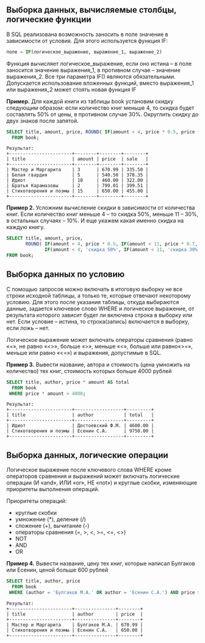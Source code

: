 ## Выборка данных, вычисляемые столбцы, логические функции
В SQL реализована возможность заносить в поле значение в зависимости от условия. Для этого используется функция IF: 
```sql
поле = IF(логическое_выражение, выражение_1, выражение_2)
```
Функция вычисляет логическое_выражение, если оно истина – в поле заносится значение выражения_1, в противном случае –  значение выражения_2. Все три параметра IF() являются обязательными. Допускается использование вложенных функций, вместо выражения_1 или выражения_2 может стоять новая функция IF  

**Пример.** Для каждой книги из таблицы book установим скидку следующим образом: если количество книг меньше 4, то скидка будет составлять 50% от цены, в противном случае 30%. Округлить скидку до двух знаков после запятой.
```sql
SELECT title, amount, price, ROUND( IF(amount < 4, price * 0.5, price * 0.7), 2) AS sale
  FROM book;
```
```
Результат:
+-----------------------+--------+--------+--------+
| title                 | amount | price  | sale   |
+-----------------------+--------+--------+--------+
| Мастер и Маргарита    | 3      | 670.99 | 335.50 |
| Белая гвардия         | 5      | 540.50 | 378.35 |
| Идиот                 | 10     | 460.00 | 322.00 |
| Братья Карамазовы     | 2      | 799.01 | 399.51 |
| Стихотворения и поэмы | 15     | 650.00 | 455.00 |
+-----------------------+--------+--------+--------+
```

**Пример 2.** Усложним вычисление скидки в зависимости от количества книг. Если количество книг меньше 4 – то скидка 50%, меньше 11 – 30%, в остальных случаях – 10%. И еще укажем какая именно скидка на каждую книгу.
```sql
SELECT title, amount, price, 
       ROUND( IF(amount < 4, price * 0.5, IF(amount < 11, price * 0.7, price * 0.9)), 2) AS sale,
              IF(amount < 4, 'скидка 50%', IF(amount < 11, 'скидка 30%', 'скидка 10%'))  AS Ваша_скидка
FROM book;
```

## Выборка данных по условию
С помощью запросов можно включать в итоговую выборку не все строки исходной таблицы, а только те, которые отвечают некоторому условию. Для этого после указания таблицы, откуда выбираются данные, задается ключевое слово WHERE и логическое выражение, от результата которого зависит будет ли включена строка в выборку или нет. Если условие – истина, то строка(запись)  включается в выборку, если ложь – нет.

Логическое выражение может включать операторы сравнения (равно «=», не равно «<>», больше «>», меньше «<», больше или равно«>=», меньше или равно «<=») и выражения, допустимые в SQL.

**Пример 3.** Вывести название, автора  и стоимость (цена умножить на количество) тех книг, стоимость которых больше 4000 рублей
```sql
SELECT title, author, price * amount AS total
  FROM book
 WHERE price * amount > 4000;
```
```
Результат:
+-----------------------+------------------+---------+
| title                 | author           | total   |
+-----------------------+------------------+---------+
| Идиот                 | Достоевский Ф.М. | 4600.00 |
| Стихотворения и поэмы | Есенин С.А.      | 9750.00 |
+-----------------------+------------------+---------+
```

## Выборка данных, логические операции
Логическое выражение после ключевого слова WHERE кроме операторов сравнения  и выражений может включать  логические операции (И «and», ИЛИ «or», НЕ «not») и круглые скобки, изменяющие приоритеты выполнения операций.  

Приоритеты операций:
- круглые скобки  
- умножение (*), деление (/)  
- сложение (+), вычитание (-)  
- операторы сравнения (=, >, <, >=, <=, <>)  
- NOT  
- AND  
- OR  

**Пример 4.** Вывести название, цену  тех книг, которые написал Булгаков или Есенин, ценой больше 600 рублей
```sql
SELECT title, author, price 
  FROM book
 WHERE (author = 'Булгаков М.А.' OR author = 'Есенин С.А.') AND price > 600;
```
```
Результат:
+-----------------------+---------------+--------+
| title                 | author        | price  |
+-----------------------+---------------+--------+
| Мастер и Маргарита    | Булгаков М.А. | 670.99 |
| Стихотворения и поэмы | Есенин С.А.   | 650.00 |
+-----------------------+---------------+--------+
```
